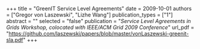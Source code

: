 +++
title = "GreenIT Service Level Agreements"
date = 2009-10-01
authors = ["Gregor von Laszewski", "Lizhe Wang"]
publication_types = ["1"]
abstract = ""
selected = "false"
publication = "*Service Level Agreements in Grids Workshop, colocated with IEEE/ACM Grid 2009 Conference*"
url_pdf = "https://github.com/laszewski/papers/blob/master/vonLaszewski-greenit-sla.pdf"
+++

